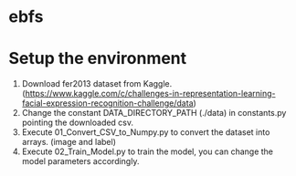 # ebfs

Setup the environment
=====================
1. Download fer2013 dataset from Kaggle. (https://www.kaggle.com/c/challenges-in-representation-learning-facial-expression-recognition-challenge/data)
2. Change the constant DATA_DIRECTORY_PATH (./data) in constants.py pointing the downloaded csv.
3. Execute 01_Convert_CSV_to_Numpy.py to convert the dataset into arrays. (image and label)
4. Execute 02_Train_Model.py to train the model, you can change the model parameters accordingly.
